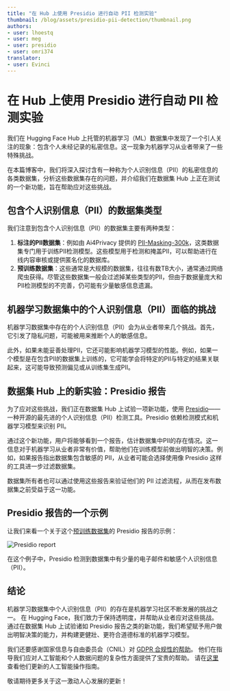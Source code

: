 ```yaml
---
title: "在 Hub 上使用 Presidio 进行自动 PII 检测实验"
thumbnail: /blog/assets/presidio-pii-detection/thumbnail.png
authors:
- user: lhoestq
- user: meg
- user: presidio
- user: omri374
translator:
- user: Evinci
---
```


# 在 Hub 上使用 Presidio 进行自动 PII 检测实验

我们在 Hugging Face Hub 上托管的机器学习（ML）数据集中发现了一个引人关注的现象：包含个人未经记录的私密信息。这一现象为机器学习从业者带来了一些特殊挑战。 

在本篇博客中，我们将深入探讨含有一种称为个人识别信息（PII）的私密信息的各类数据集，分析这些数据集存在的问题，并介绍我们在数据集 Hub 上正在测试的一个新功能，旨在帮助应对这些挑战。

## 包含个人识别信息（PII）的数据集类型

我们注意到包含个人识别信息（PII）的数据集主要有两种类型：

1. **标注的PII数据集**：例如由 Ai4Privacy 提供的 [PII-Masking-300k](https://huggingface.co/datasets/ai4privacy/pii-masking-300k)，这类数据集专门用于训练PII检测模型。这些模型用于检测和掩盖PII，可以帮助进行在线内容审核或提供匿名化的数据库。
2. **预训练数据集**：这些通常是大规模的数据集，往往有数TB大小，通常通过网络爬虫获得。尽管这些数据集一般会过滤掉某些类型的PII，但由于数据量庞大和PII检测模型的不完善，仍可能有少量敏感信息遗漏。

## 机器学习数据集中的个人识别信息（PII）面临的挑战

机器学习数据集中存在的个人识别信息（PII）会为从业者带来几个挑战。首先，它引发了隐私问题，可能被用来推断个人的敏感信息。

此外，如果未能妥善处理PII，它还可能影响机器学习模型的性能。例如，如果一个模型是在包含PII的数据集上训练的，它可能学会将特定的PII与特定的结果关联起来，这可能导致预测偏见或从训练集生成PII。

## 数据集 Hub 上的新实验：Presidio 报告

为了应对这些挑战，我们正在数据集 Hub 上试验一项新功能，使用 [Presidio](https://github.com/microsoft/presidio)——一种开源的最先进的个人识别信息（PII）检测工具。Presidio 依赖检测模式和机器学习模型来识别 PII。

通过这个新功能，用户将能够看到一个报告，估计数据集中PII的存在情况。这一信息对于机器学习从业者非常有价值，帮助他们在训练模型前做出明智的决策。例如，如果报告指出数据集包含敏感的 PII，从业者可能会选择使用像 Presidio 这样的工具进一步过滤数据集。

数据集所有者也可以通过使用这些报告来验证他们的 PII 过滤流程，从而在发布数据集之前受益于这一功能。

## Presidio 报告的一个示例

让我们来看一个关于这个[预训练数据集](https://huggingface.co/datasets/allenai/c4)的 Presidio 报告的示例：

![Presidio report](https://huggingface.co/datasets/huggingface/documentation-images/resolve/main/blog/presidio-pii-detection/presidio_report.png)

在这个例子中，Presidio 检测到数据集中有少量的电子邮件和敏感个人识别信息（PII）。

## 结论

机器学习数据集中个人识别信息（PII）的存在是机器学习社区不断发展的挑战之一。 在 Hugging Face，我们致力于保持透明度，并帮助从业者应对这些挑战。 通过在数据集 Hub 上试验诸如 Presidio 报告之类的新功能，我们希望赋予用户做出明智决策的能力，并构建更健壯、更符合道德标准的机器学习模型。

我们还要感谢国家信息与自由委员会（CNIL）对 [GDPR 合规性的帮助](https://huggingface.co/blog/cnil)。 他们在指导我们应对人工智能和个人数据问题的复杂性方面提供了宝贵的帮助。 请在[这里](https://www.cnil.fr/fr/ai-how-to-sheets)查看他们更新的人工智能操作指南。

敬请期待更多关于这一激动人心发展的更新！
